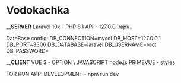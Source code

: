 ﻿# Vodokachka

________SERVER______
Laravel 10x - PHP 8.1 
API - 127.0.0.1/api/..

DateBase config:
DB_CONNECTION=mysql
DB_HOST=127.0.0.1
DB_PORT=3306
DB_DATABASE=laravel
DB_USERNAME=root
DB_PASSWORD=

________CLIENT______
VUE 3 - OPTION \ JAVASCRIPT
node.js
PRIMEVUE - styles

FOR RUN APP:
DEVELOPMENT - npm run dev



